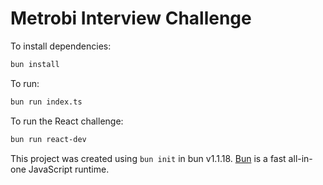 # Metrobi Interview Challenge

To install dependencies:

```bash
bun install
```

To run:

```bash
bun run index.ts
```

To run the React challenge:

```bash
bun run react-dev
```

This project was created using `bun init` in bun v1.1.18. [Bun](https://bun.sh) is a fast all-in-one JavaScript runtime.
